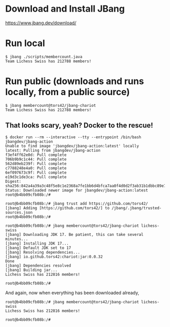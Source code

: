 # Download and Install JBang

https://www.jbang.dev/download/

# Run local

    $ jbang ./scripts/membercount.java
    Team Lichess Swiss has 212788 members!


# Run public (downloads and runs locally, from a public source)

    $ jbang membercount@tors42/jbang-chariot
    Team Lichess Swiss has 212788 members!

## That looks scary, yeah? Docker to the rescue!

    $ docker run --rm --interactive --tty --entrypoint /bin/bash jbangdev/jbang-action
    Unable to find image 'jbangdev/jbang-action:latest' locally
    latest: Pulling from jbangdev/jbang-action
    f3ef4ff62e0d: Pull complete
    706b9b9c1c44: Pull complete
    562d89eb239f: Pull complete
    c7788248e4a0: Pull complete
    6ef097673c9f: Pull complete
    e19d3c1de3ca: Pull complete
    Digest: sha256:842a4a39a3c48f5e8c1e2368a7fe1bb6d4bfca7aa0f4d0d2f3ab31b1dbbc89e7
    Status: Downloaded newer image for jbangdev/jbang-action:latest
    root@b4bb09cfb08b:/#

    root@b4bb09cfb08b:/# jbang trust add https://github.com/tors42/
    [jbang] Adding [https://github.com/tors42/] to /jbang/.jbang/trusted-sources.json
    root@b4bb09cfb08b:/#

    root@b4bb09cfb08b:/# jbang membercount@tors42/jbang-chariot lichess-swiss
    [jbang] Downloading JDK 17. Be patient, this can take several minutes...
    [jbang] Installing JDK 17...
    [jbang] Default JDK set to 17
    [jbang] Resolving dependencies...
    [jbang] io.github.tors42:chariot:jar:0.0.32
    Done
    [jbang] Dependencies resolved
    [jbang] Building jar...
    Lichess Swiss has 212816 members!

    root@b4bb09cfb08b:/#

And again, now when everything has been downloaded already,

    root@b4bb09cfb08b:/# jbang membercount@tors42/jbang-chariot lichess-swiss
    Lichess Swiss has 212816 members!

    root@b4bb09cfb08b:/#

